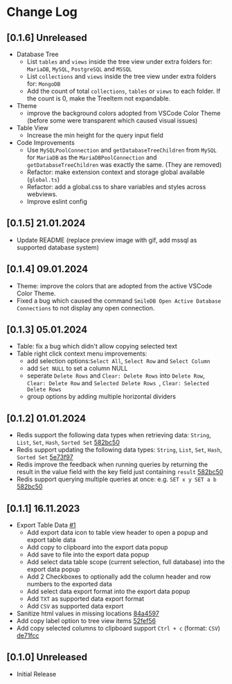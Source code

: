 # Change Log

## [0.1.6] Unreleased
- Database Tree
    - List `tables` and `views` inside the tree view under extra folders for: `MariaDB`, `MySQL`, `PostgreSQL` and `MSSQL`
    - List `collections` and `views` inside the tree view under extra folders for: `MongoDB`
    - Add the count of total `collections`, `tables` or `views` to each folder. If the count is 0, make the TreeItem not expandable.
- Theme
    - improve the background colors adopted from VSCode Color Theme (before some were transparent which caused visual issues)
- Table View
    - Increase the min height for the query input field
- Code Improvements
    - Use `MySQLPoolConnection` and `getDatabaseTreeChildren` from `MySQL` for `MariaDB` as the `MariaDBPoolConnection` and `getDatabaseTreeChildren` was exactly the same. (They are removed)
    - Refactor: make extension context and storage global available (`global.ts`)
    - Refactor: add a global.css to share variables and styles across webviews.
    - Improve eslint config

## [0.1.5] 21.01.2024
- Update README (replace preview image with gif, add mssql as supported database system)

## [0.1.4] 09.01.2024
- Theme: improve the colors that are adopted from the active VSCode Color Theme.
- Fixed a bug which caused the command `SmileDB Open Active Database Connections` to not display any open connection.

## [0.1.3] 05.01.2024
- Table: fix a bug which didn't allow copying selected text
- Table right click context menu improvements:
    - add selection options:`Select All`, `Select Row` and `Select Column`
    - add `Set NULL` to set a column NULL
    - seperate `Delete Rows` and `Clear: Delete Rows` into `Delete Row`, `Clear: Delete Row` and `Selected Delete Rows `, `Clear: Selected Delete Rows`
    - group options by adding multiple horizontal dividers

## [0.1.2] 01.01.2024
- Redis support the following data types when retrieving data: `String`, `List`, `Set`, `Hash`, `Sorted Set` [582bc50](https://github.com/otis11/SmileDB/commit/582bc504acf157ecfc0ac3134f2a10ba46758372)
- Redis support updating the following data types: `String`, `List`, `Set`, `Hash`, `Sorted Set` [5e73f97](https://github.com/otis11/SmileDB/commit/5e73f972324fdf17a1b144bf4997bfa5c4a067c2)
- Redis improve the feedback when running queries by returning the result  in the value field with the key field just containing `result` [582bc50](https://github.com/otis11/SmileDB/commit/582bc504acf157ecfc0ac3134f2a10ba46758372)
- Redis support querying multiple queries at once: e.g. `SET x y SET a b` [582bc50](https://github.com/otis11/SmileDB/commit/582bc504acf157ecfc0ac3134f2a10ba46758372)

## [0.1.1] 16.11.2023
- Export Table Data [#1](https://github.com/otis11/SmileDB/pull/1)
    - Add export data icon to table view header to open a popup and export table data
    - Add copy to clipboard into the export data popup
    - Add save to file into the export data popup
    - Add select data table scope (current selection, full database) into the export data popup
    - Add 2 Checkboxes to optionally add the column header and row numbers to the exported data
    - Add select data export format into the export data popup
    - Add `TXT` as supported data export format
    - Add `CSV` as supported data export
- Sanitize html values in missing locations [84a4597](https://github.com/otis11/SmileDB/commit/84a4597d301dd3641a7d149f3e7abaab7139c2f4)
- Add copy label option to tree view items [52fef56](https://github.com/otis11/SmileDB/commit/52fef56e1d1950eff8a029b5e8e3e2a95dcbee1e)
- Add copy selected columns to clipboard support `Ctrl + c` (format: `CSV`) [de71fcc](https://github.com/otis11/SmileDB/commit/de71fcc40c1a0367c5ed07351049451df6dc5655)

## [0.1.0] Unreleased
- Initial Release
